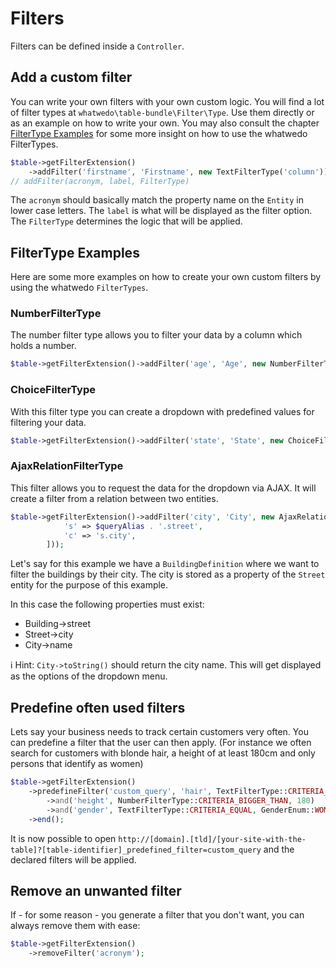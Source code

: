 # Filters
Filters can be defined inside a `Controller`.


## Add a custom filter

You can write your own filters with your own custom logic. You will find a lot of filter types at `whatwedo\table-bundle\Filter\Type`. Use them directly or as an example on how to write your own. 
You may also consult the chapter [FilterType Examples](#filtertype-examples) for some more insight on how to use the whatwedo FilterTypes.

```php
$table->getFilterExtension()
    ->addFilter('firstname', 'Firstname', new TextFilterType('column'));
// addFilter(acronym, label, FilterType)
```

The `acronym` should basically match the property name on the `Entity` in lower case letters.
The `label` is what will be displayed as the filter option.
The `FilterType` determines the logic that will be applied.

## FilterType Examples

Here are some more examples on how to create your own custom filters by using the whatwedo `FilterTypes`.

### NumberFilterType

The number filter type allows you to filter your data by a column which holds a number.

```php
$table->getFilterExtension()->addFilter('age', 'Age', new NumberFilterType(self::getQueryAlias() . '.age'))
```

### ChoiceFilterType

With this filter type you can create a dropdown with predefined values for filtering your data.

```php
$table->getFilterExtension()->addFilter('state', 'State', new ChoiceFilterType('s.state', ['open', 'in_progress', 'done'], ['s' => self::getQueryAlias() . '.task']))
```

### AjaxRelationFilterType

This filter allows you to request the data for the dropdown via AJAX. It will create a filter from a relation between two entities.

```php
$table->getFilterExtension()->addFilter('city', 'City', new AjaxRelationFilterType('c', City::class, $entityManager, $router->generate(CityDefinition::getRoute(Page::JSONSEARCH)), [
            's' => $queryAlias . '.street',
            'c' => 's.city',
        ]));
```

Let's say for this example we have a `BuildingDefinition` where we want to filter the buildings by their city. The city is stored as a property of the `Street` entity for the purpose of this example.

In this case the following properties must exist:
- Building->street
- Street->city
- City->name

ℹ️ Hint: `City->toString()` should return the city name. This will get displayed as the options of the dropdown menu.

## Predefine often used filters

Lets say your business needs to track certain customers very often. You can predefine a filter that the user can then apply.
(For instance we often search for customers with blonde hair, a height of at least 180cm and only persons that identify as women) 

```php
$table->getFilterExtension()
    ->predefineFilter('custom_query', 'hair', TextFilterType::CRITERIA_EQUAL, HairColorEnum::BLONDE)
        ->and('height', NumberFilterType::CRITERIA_BIGGER_THAN, 180)
        ->and('gender', TextFilterType::CRITERIA_EQUAL, GenderEnum::WOMAN)
    ->end();
```

It is now possible to open `http://[domain].[tld]/[your-site-with-the-table]?[table-identifier]_predefined_filter=custom_query` and the declared filters will be applied. 

## Remove an unwanted filter

If - for some reason - you generate a filter that you don't want, you can always remove them with ease:

```php
$table->getFilterExtension()
    ->removeFilter('acronym');
```

